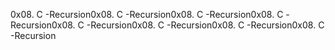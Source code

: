0x08. C -Recursion0x08. C -Recursion0x08. C -Recursion0x08. C -Recursion0x08. C -Recursion0x08. C -Recursion0x08. C -Recursion0x08. C -Recursion
